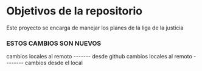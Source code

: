 # Objetivos de la repositorio

Este proyecto se encarga de manejar los planes de la liga de la justicia

### ESTOS CAMBIOS SON NUEVOS

cambios locales al remoto ------- desde github
cambios locales al remoto -------- cambios desde el local
